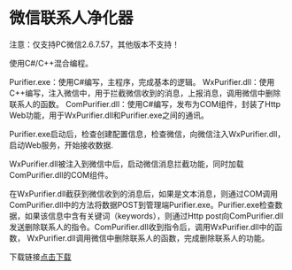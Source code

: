 # 微信联系人净化器

注意：仅支持PC微信2.6.7.57，其他版本不支持！

使用C#/C++混合编程。

Purifier.exe：使用C#编写，主程序，完成基本的逻辑。
WxPurifier.dll：使用C++编写，注入微信中，用于拦截微信收到的消息，上报消息，调用微信中删除联系人的函数。
ComPurifier.dll：使用C#编写，发布为COM组件，封装了Http Web功能，用于WxPurifier.dll和Purifier.exe之间的通讯。

Purifier.exe启动后，检查创建配置信息，检查微信，向微信注入WxPurifier.dll，启动Web服务，开始接收数据.

WxPurifier.dll被注入到微信中后，启动微信消息拦截功能，同时加载ComPurifier.dll的COM组件。

在WxPurifier.dll截获到微信收到的消息后，如果是文本消息，则通过COM调用ComPurifier.dll中的方法将数据POST到管理端Purifier.exe。Purifier.exe检查数据，如果该信息中含有关键词（keywords），则通过Http post向ComPurifier.dll发送删除联系人的指令。ComPurifier.dll收到指令后，调用WxPurifier.dll中的函数，
WxPurifier.dll调用微信中删除联系人的函数，完成删除联系人的功能。

下载链接<a href="https://github.com/zmrbak/WeChatContractPurifier/blob/master/WeChatContractPurifier.7z">点击下载</a>






